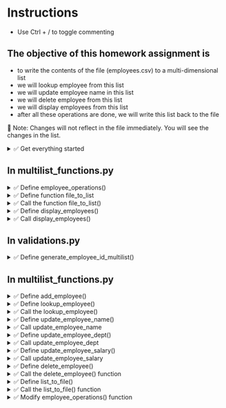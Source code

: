 # Instructions  

- Use Ctrl + / to toggle commenting

## The objective of this homework assignment is
- to write the contents of the file (employees.csv) to a multi-dimensional list
- we will lookup employee from this list
- we will update employee name in this list
- we will delete employee from this list
- we will display employees from this list
- after all these operations are done, we will write this list back to the file

🚩 Note: Changes will not reflect in the file immediately. You will see the changes in the list.

<details>
  <summary>
    ✅ Get everything started
  </summary>

  - Copy main.py, validations.py, functions.py, list_functions.py from HW04
  - We won't be using functions.py or list_functions.py, but it will be nice to have all your modules in one place
  - Download employees.csv from https://github.com/suchialex/CINS3002-HW05/blob/main/employees.csv
  - Download suchi_pretty_print.py if you need it https://github.com/suchialex/CINS3002-HW05/blob/main/suchi_pretty_print.py
  - Create a new file named multilist_functions.py, write an import statement to import the validations module
</details>

## In multilist_functions.py

<details>
  <summary>
    ✅ Define employee_operations()
  </summary>

  - It is a void function that takes no parameters
  - Write print statement to print `Employee Management`
</details>


<details>
  <summary>
    ✅ Define function file_to_list
  </summary>
  
  - **Objective**: This function will read the contents of the employees.csv file line by line and split each line into a list using the delimiter ; and  store this list in a list. This multi-dimensional list is returned to the calling function.
  - This function does not accept any parameters and returns a list
  - In the function body,
    - First, create an empty list (this list will contain all the employees data)
    - Using the context manager, open the file employees.csv in read mode and store it in a file pointer
      - 🚩 Use exception handling since file is being opened in read mode (in the else clause return an empty list)
    - Using this file pointer, start a for loop with a loop variable of your choice (this variable will read each line of the file)
    - Strip off the newline character from the loop variable
    - Convert the string stored in the loop variable to a list using the delimiter ⏩ 7-20b
      - 🚩 Name this list differently than the empty list above
    - Now append this list to the empty list you created above
    - Outside the for loop return the list
    - Using list comprehension rewrite the above statements as concisely as possible ⏩ 7-25
</details>


<details>
  <summary>
    ✅ Call the function file_to_list()
  </summary>

   - Inside employee_operations(), after the print statement, call the file_to_list()
   - Store the returned list in a variable
   - Print the returned list (you may use suchi_print(), after importing it)
   - 📜 Test your code
     - See if the multi-dimensional list is being printed correctly
     - Clear the contents of the file and ensure an empty list is printed
     - Misspell the file name and ensure an empty list is printed
</details>


<details>
  <summary>
    ✅ Define display_employees()
  </summary>
  
  - The objective of this function is to display all employees in a tabular format
  - This function takes one parameter - the employee multi-dimensional list
  - This function returns nothing, so it is a void function
  - In the function body
    - Start a for loop to go over the multi-dimensional list, choose a name for the loop variable
    - Using the appropriate indices of the loop variable, print ID, Name, Department and Salary in a formatted tabular fashion
</details>


<details>
  <summary>
    ✅ Call display_employees()
  </summary>
  
  - After the call to file_to_list() function, call the display_employees() by passing the employees list (obtained from the file_to_list function) as an argument
  - 📜 Test your code - all employee data should be displayed in a tabular format
</details>

## In validations.py

<details>
  <summary>
    ✅ Define generate_employee_id_multilist()
  </summary>
  
  - The objective of this function is to generate the next employee ID
  - This function takes one parameter - the employee multi-dimensional list
  - This function returns a numeric string
  - In the function body
    - Check if there are any employees in the list, if not, return a default numeric string, maybe `1234` ⏩ Tutorial: 7-12
    - Get the last employee from the multidimesional list and store it in a variable (this will be a list) ⏩ Tutorial: 7-6b
    - Get the first element of from the list above, that is the last employee ID and store in a variable ⏩ Tutorial: 7-6a
    - 💡 You may consolidate the above two steps into one by using two sets of square brackets
    - Convert it to an integer and add 1 to it
    - Return this after converting it to a string
</details>


## In multilist_functions.py

<details>
  <summary>
    ✅ Define add_employee()
  </summary>
  
  - The objective of this function is to add a new employee to the multilist
  - This function takes one parameter - the employee multi-dimensional list
  - This function returns the modified multi-dimensional list
  - In the function body
    - Get the employee ID by calling the generate_employee_id_multilist and store it in a variable
    - 🚩 You may have to import the validations module
    - Get the first name, last name, department, salary of the employee using the appropriate validation functions
    - Concatenate first name and last name with a space in between
    - Create a list (choose a name for this list) of id, name, department and salary in that order ⏩ Tutorial: 7-3
    - Append the above list to the employees multidimensional list passed as parameter
    - Return the multidimensional list
</details>


<details>
  <summary>
    ✅ Define lookup_employee()
  </summary>

  This function takes two parameters 
  - the employees list 
  - the employee_id we are trying to lookup
  - It returns two values
    - boolean - True if the employee is found, False if not
    - index (the integer position in the employees list where this employee was found, we don't find the employee, we will return 0)
  - In the function body
    - Start a for loop to go over the multi-dimensional employee list, choose a name for the loop variable, (each employee list will be stored in this variable, one at a time)
    - Using an if statement and the in operator, check if the employee_id (passed as parameter) is present in the list stored in the loop variable
    - If yes,
      - Get the index of the employee stored in the loop variable in the multi-dimensional list
      - Using the loop variable's appropriate indices, print the Name, Department and Salary
      - return True and the index obtained above
    - Outside the if block, 
    - print `Employee Not Found`
    - return False and 0

</details>



<details>
  <summary>
    ✅ Call the lookup_employee()
  </summary>

  - After the file_to_list() function call, ask the user to provide the employee ID that needs to be looked up using input statement
  - Call the lookup_employee() passing TWO arguments, the multi-dimensional list obtained earlier and the employee id from the above step
  - Store the returned values in two variables
  - Check if the first variable is False, if yes, print employee not found
  - 📜 Test your code
    - Enter employee ID 1235 and see if the correct values are being printed
    - Enter employee ID 54, it should print `Employee Not Found`
  - If code works correctly, you may comment out this function call
</details>


<details>
  <summary>
    ✅ Define update_employee_name()
  </summary>
  
  - The objective is to get an employee ID and call the lookup_function to see if that employee exists in the employees list
  - If yes, we use the index returned by the lookup function and update the name which will be at [index][1] position
  - This function takes the employee multi-dimensional list as parameter and returns the modified employee list
  - In the function body
    - Ask the user to provide the employee ID whose name needs to be updated and store in a variable
    - call the lookup function using the employee list passed as the parameter and the above variable
    - store the returned values in two variables
    - check if the first variable is True, if yes
      - Ask the user for first name and last name by calling the appropriate validations functions
      - Concatenate the first and last names with a space in between 
      - Modify the [index][1] position in the employees multi-dimensional list with the new full name ⏩ Tutorial: 7-13a
    - Outside the if block, return the employees list
</details>



<details>
  <summary>
    ✅ Call update_employee_name
  </summary>
  
  - In employee_operations(), call the update_employee_name by passing the employees list returned by file_to_list as an argument.
  - Store the returned list in the same employees list variable (for simplicity)
  - 📜 Test your code - update name and print the employees multidimenstional list to check if it is modified accordingly
  - If code works correctly, you may comment out the function call
</details>


<details>
  <summary>
    ✅ Define update_employee_dept()
  </summary>
  
  - The objective is to get an employee ID and call the lookup_function to see if that employee exists in the employees list
  - If yes, we use the index returned by the lookup function and update the department which will be at [index][2] position
  - This function takes the employee multi-dimensional list as parameter and returns the modified employee list
  - In the function body
    - Ask the user to provide the employee ID whose department needs to be updated and store in a variable
    - call the lookup function using the employee list passed as the parameter and the above variable
    - store the returned values in two variables
    - check if the first variable is True, if yes
      - Ask the user for department by calling the appropriate validation function
      - Modify the [index][2] position in the employees multi-dimensional list with the new department ⏩ Tutorial: 7-13a
    - Outside the if block, return the employees list
</details>



<details>
  <summary>
    ✅ Call update_employee_dept
  </summary>
  
  - In employee_operations(), call the update_employee_dept by passing the employees list returned by file_to_list as an argument
  - Store the returned list in the same employees list variable (for simplicity)
  - 📜 Test your code - update department and print the employees multidimenstional list to check if it is modified accordingly
  - If code works correctly, you may comment out the function call
</details>


<details>
  <summary>
    ✅ Define update_employee_salary()
  </summary>
  
  - Use the same code logic as update_employee_dept and write code to update the salary
  - Return the employees list
</details>



<details>
  <summary>
    ✅ Call update_employee_salary
  </summary>
  
  - In employee_operations(), call the update_employee_salary by passing the employees list returned by file_to_list as an argument
  - Store the returned list in the same employees list variable (for simplicity)
  - 📜 Test your code - update salary and print the employees multidimenstional list to check if it is modified accordingly
  - If code works correctly, you may comment out the function call
</details>




<details>
  <summary>
    ✅ Define delete_employee()
  </summary>
  
  - The objective is to ask the employee to enter the employee ID to be deleted and delete the corresponding elements from the employees list
  - This function accepts one parameter - the employee list
  - It returns one parameter - the modified employee list
  - In the function body
    - Ask the user for the employee ID to be deleted and store in a variable
    - Call the lookup function using the employees list passed as the parameter and the employee ID above
    - Store the returned values in two variables
    - If the first returned variable is True,
      - Write a statement to delete the element at the index position of the multi-dimensional employees list ⏩ Tutorial: 7-10b
    - Outside the if block, return the employees multi-dimensional list
</details>



<details>
  <summary>
    ✅ Call the delete_employee() function
  </summary>
  
  - In employee_operations(), call the delete_employee by passing the employees list returned by file_to_list as an argument
  - Store the returned list in the same employees list variable (for simplicity)
  - 📜 Test your code - delete employee 1234 and print the employees multidimenstional list to check if it is modified accordingly
  - If code works correctly, you may comment out the function call

</details>



<details>
  <summary>
    ✅ Define list_to_file()
  </summary>
  
  - The objective is to write all the list elements back to the file
  - This function accepts one parameter, the employee multi-dimensional list
  - This function returns nothing, so it is a void function
  - In the function body
    - Using a context manager, open the file employees.txt in **write mode** and get the file object/pointer
    - Use a for loop to go over the multi-dimensional list passed as the parameter, choose a loop variable name (it stores each employee data in a list)
      - Convert this list to a string with a delimiter ⏩ Tutorial: 7-20c, choose name for this string
      - Concatenate a newline character to this string and write to the file
      - 💡 You may consolidate the above two steps into one
</details>


<details>
  <summary>
    ✅ Call the list_to_file() function
  </summary>
  
  - Call the function list_to_file() passing the employee multi-dimensional list as argument
</details>


<details>
  <summary>
    ✅ Modify employee_operations() function
  </summary>

  - Place your function calls in the appropiate if-elif blocks
  - file_to_list() will be the first function call
  - inside a while loop that exits when the user presses x or X
    - print the menu of options
    - ask the user what option he/she chooses using input statement
    - place the function calls in the correct if-elif-else blocks as per your menu
  - Place list_to_file() outside the while loop

</details>
